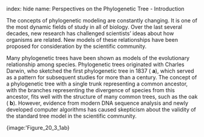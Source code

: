 index: hide
name: Perspectives on the Phylogenetic Tree - Introduction

The concepts of phylogenetic modeling are constantly changing. It is one of the most dynamic fields of study in all of biology. Over the last several decades, new research has challenged scientists’ ideas about how organisms are related. New models of these relationships have been proposed for consideration by the scientific community.

Many phylogenetic trees have been shown as models of the evolutionary relationship among species. Phylogenetic trees originated with Charles Darwin, who sketched the first phylogenetic tree in 1837 ( **a**), which served as a pattern for subsequent studies for more than a century. The concept of a phylogenetic tree with a single trunk representing a common ancestor, with the branches representing the divergence of species from this ancestor, fits well with the structure of many common trees, such as the oak ( **b**). However, evidence from modern DNA sequence analysis and newly developed computer algorithms has caused skepticism about the validity of the standard tree model in the scientific community.


{image:'Figure_20_3_1ab}
        
